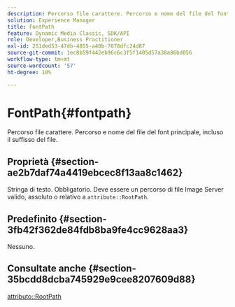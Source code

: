 ```yaml
---
description: Percorso file carattere. Percorso e nome del file del font principale, incluso il suffisso del file.
solution: Experience Manager
title: FontPath
feature: Dynamic Media Classic, SDK/API
role: Developer,Business Practitioner
exl-id: 251ded53-47db-4855-a40b-7078dfc24d87
source-git-commit: 1ec8b59f442eb96c6c3f5f1405d57a38a86bd056
workflow-type: tm+mt
source-wordcount: '57'
ht-degree: 10%

---
```


# FontPath{#fontpath}

Percorso file carattere. Percorso e nome del file del font principale, incluso il suffisso del file.

## Proprietà {#section-ae2b7daf74a4419ebcec8f13aa8c1462}

Stringa di testo. Obbligatorio. Deve essere un percorso di file Image Server valido, assoluto o relativo a `attribute::RootPath`.

## Predefinito {#section-3fb42f362de84fdb8ba9fe4cc9628aa3}

Nessuno.

## Consultate anche {#section-35bcdd8dcba745929e9cee8207609d88}

[attributo::RootPath](/help/aem-is-ir-api/is-api/image-catalog/image-serving-api-ref/c-image-catalog-reference/c-attributes-reference/r-rootpath.md)
